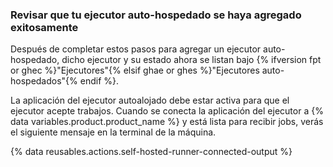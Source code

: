 
### Revisar que tu ejecutor auto-hospedado se haya agregado exitosamente

Después de completar estos pasos para agregar un ejecutor auto-hospedado, dicho ejecutor y su estado ahora se listan bajo {% ifversion fpt or ghec %}"Ejecutores"{% elsif ghae or ghes %}"Ejecutores auto-hospedados"{% endif %}.

La aplicación del ejecutor autoalojado debe estar activa para que el ejecutor acepte trabajos. Cuando se conecta la aplicación del ejecutor a {% data variables.product.product_name %} y está lista para recibir jobs, verás el siguiente mensaje en la terminal de la máquina.

{% data reusables.actions.self-hosted-runner-connected-output %}
